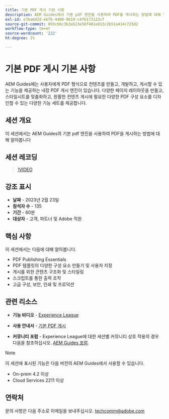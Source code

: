 ```yaml
---
title: 기본 PDF 게시 기본 사항
description: AEM Guides에서 기본 pdf 엔진을 사용하여 PDF을 게시하는 방법에 대해 알아봅니다.
exl-id: e7ba6d2d-ebfb-4400-9b10-c4fb173123cf
source-git-commit: 093cb6c3b3a523e56f401e813c2b51a414c725d2
workflow-type: tm+mt
source-wordcount: '222'
ht-degree: 1%

---
```


# 기본 PDF 게시 기본 사항

AEM Guides에는 사용자에게 PDF 형식으로 컨텐츠를 만들고, 개발하고, 게시할 수 있는 기능을 제공하는 내장 PDF 게시 엔진이 있습니다. 다양한 페이지 레이아웃을 만들고, 스타일시트를 맞춤화하고, 원활한 컨텐츠 게시에 필요한 다양한 PDF 구성 요소를 디자인할 수 있는 다양한 기능 세트를 제공합니다.

## 세션 개요

이 세션에서는 AEM Guides의 기본 pdf 엔진을 사용하여 PDF을 게시하는 방법에 대해 알아봅니다

## 세션 레코딩

>[!VIDEO](https://video.tv.adobe.com/v/3416076/native-pdf?quality=12&learn=on)

## 강조 표시

- **날짜** - 2023년 2월 23일
- **참석자 수** - 135
- **기간** - 60분
- **대상자** - 고객, 파트너 및 Adobe 직원

## 핵심 사항

이 세션에서는 다음에 대해 알아봅니다.
- PDF Publishing Essentials
- PDF 템플릿의 다양한 구성 요소 만들기 및 사용자 지정
- 게시를 위한 콘텐츠 구조화 및 스타일링
- 스크립트를 통한 출력 조작
- 고급 구성, 보안, 인쇄 및 프로덕션

## 관련 리소스

- **기능 비디오** -  [Experience League](https://experienceleague.adobe.com/docs/experience-manager-guides-learn/videos/advanced-user-guide/overview.html?lang=en)

- **사용 안내서** - [기본 PDF 게시](https://experienceleague.adobe.com/docs/experience-manager-guides-learn/tutorials/configuring/config-native-pdf-publish/pdf-template.html?lang=en)

- **커뮤니티 포럼** - Experience League에 대한 세션별 커뮤니티 상호 작용의 경우 다음을 참조하십시오.  [AEM Guides 포럼](https://experienceleaguecommunities.adobe.com/t5/experience-manager-guides/bd-p/xml-documentation-discussions).

>[!NOTE]
>
> 이 세션에 표시된 기능은 다음 버전의 AEM Guides에서 사용할 수 있습니다.
> - On-prem 4.2 이상
> - Cloud Services 2211 이상


## 연락처

문의 사항은 다음 주소로 이메일을 보내주십시오. <techcomm@adobe.com>
